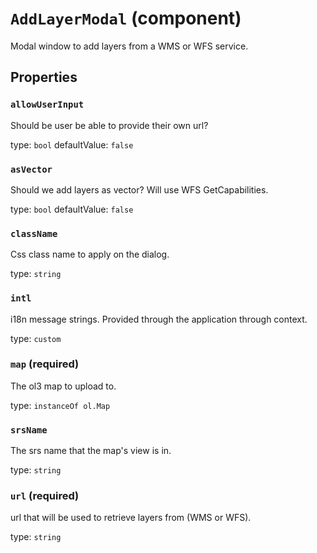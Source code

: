 `AddLayerModal` (component)
===========================

Modal window to add layers from a WMS or WFS service.

Properties
----------

### `allowUserInput`

Should be user be able to provide their own url?

type: `bool`
defaultValue: `false`


### `asVector`

Should we add layers as vector? Will use WFS GetCapabilities.

type: `bool`
defaultValue: `false`


### `className`

Css class name to apply on the dialog.

type: `string`


### `intl`

i18n message strings. Provided through the application through context.

type: `custom`


### `map` (required)

The ol3 map to upload to.

type: `instanceOf ol.Map`


### `srsName`

The srs name that the map's view is in.

type: `string`


### `url` (required)

url that will be used to retrieve layers from (WMS or WFS).

type: `string`

